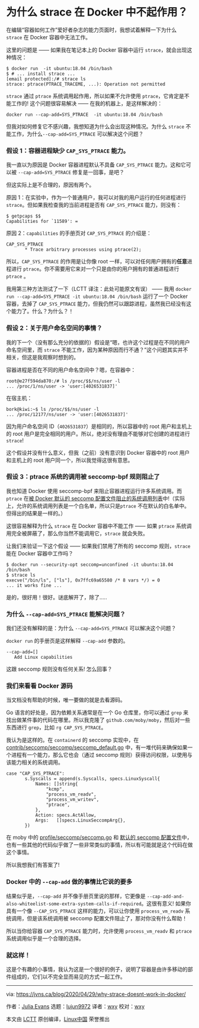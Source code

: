 [#]: collector: (lujun9972)
[#]: translator: (wxy)
[#]: reviewer: (wxy)
[#]: publisher: (wxy)
[#]: url: (https://linux.cn/article-12251-1.html)
[#]: subject: (Why strace doesn't work in Docker)
[#]: via: (https://jvns.ca/blog/2020/04/29/why-strace-doesnt-work-in-docker/)
[#]: author: (Julia Evans https://jvns.ca/)

为什么 strace 在 Docker 中不起作用？
======

在编辑“容器如何工作”爱好者杂志的能力页面时，我想试着解释一下为什么 `strace` 在 Docker 容器中无法工作。

这里的问题是 —— 如果我在笔记本上的 Docker 容器中运行 `strace`，就会出现这种情况：

```
$ docker run  -it ubuntu:18.04 /bin/bash
$ # ... install strace ...
[email protected]:/# strace ls
strace: ptrace(PTRACE_TRACEME, ...): Operation not permitted
```

`strace` 通过 `ptrace` 系统调用起作用，所以如果不允许使用 `ptrace`，它肯定是不能工作的! 这个问题很容易解决 —— 在我的机器上，是这样解决的：

```
docker run --cap-add=SYS_PTRACE  -it ubuntu:18.04 /bin/bash
```

但我对如何修复它不感兴趣，我想知道为什么会出现这种情况。为什么 `strace` 不能工作，为什么`--cap-add=SYS_PTRACE` 可以解决这个问题？

### 假设 1：容器进程缺少 `CAP_SYS_PTRACE` 能力。

我一直以为原因是 Docker 容器进程默认不具备 `CAP_SYS_PTRACE` 能力。这和它可以被 `--cap-add=SYS_PTRACE` 修复是一回事，是吧？

但这实际上是不合理的，原因有两个。

原因 1：在实验中，作为一个普通用户，我可以对我的用户运行的任何进程进行 `strace`。但如果我检查我的当前进程是否有 `CAP_SYS_PTRACE` 能力，则没有：

```
$ getpcaps $$
Capabilities for `11589': =
```

原因 2：`capabilities` 的手册页对 `CAP_SYS_PTRACE` 的介绍是：

```
CAP_SYS_PTRACE
       * Trace arbitrary processes using ptrace(2);
```

所以，`CAP_SYS_PTRACE` 的作用是让你像 root 一样，可以对任何用户拥有的**任意**进程进行  `ptrace`。你不需要用它来对一个只是由你的用户拥有的普通进程进行 `ptrace` 。

我用第三种方法测试了一下（LCTT 译注：此处可能原文有误） —— 我用 `docker run --cap-add=SYS_PTRACE -it ubuntu:18.04 /bin/bash` 运行了一个 Docker 容器，去掉了 `CAP_SYS_PTRACE` 能力，但我仍然可以跟踪进程，虽然我已经没有这个能力了。什么？为什么？！

### 假设 2：关于用户命名空间的事情？

我的下一个（没有那么充分的依据的）假设是“嗯，也许这个过程是在不同的用户命名空间里，而 `strace` 不能工作，因为某种原因而行不通？”这个问题其实并不相关，但这是我观察时想到的。

容器进程是否在不同的用户命名空间中？嗯，在容器中：

```
root@e27f594da870:/# ls /proc/$$/ns/user -l
... /proc/1/ns/user -> 'user:[4026531837]'
```

在宿主机：

```
bork@kiwi:~$ ls /proc/$$/ns/user -l
... /proc/12177/ns/user -> 'user:[4026531837]'
```

因为用户命名空间 ID（`4026531837`）是相同的，所以容器中的 root 用户和主机上的 root 用户是完全相同的用户。所以，绝对没有理由不能够对它创建的进程进行 `strace`!

这个假设并没有什么意义，但我（之前）没有意识到 Docker 容器中的 root 用户和主机上的 root 用户同一个，所以我觉得这很有意思。

### 假设 3：ptrace 系统的调用被 seccomp-bpf 规则阻止了

我也知道 Docker 使用 seccomp-bpf 来阻止容器进程运行许多系统调用。而 `ptrace` 在[被 Docker 默认的 seccomp 配置文件阻止的系统调用列表][2]中!（实际上，允许的系统调用列表是一个白名单，所以只是`ptrace` 不在默认的白名单中。但得出的结果是一样的。）

这很容易解释为什么 `strace` 在 Docker 容器中不能工作 —— 如果 `ptrace` 系统调用完全被屏蔽了，那么你当然不能调用它，`strace` 就会失败。

让我们来验证一下这个假设 —— 如果我们禁用了所有的 seccomp 规则，`strace` 能在 Docker 容器中工作吗？

```
$ docker run --security-opt seccomp=unconfined -it ubuntu:18.04  /bin/bash
$ strace ls
execve("/bin/ls", ["ls"], 0x7ffc69a65580 /* 8 vars */) = 0
... it works fine ...
```

是的，很好用！很好。谜底解开了，除了.....

### 为什么 `--cap-add=SYS_PTRACE` 能解决问题？

我们还没有解释的是：为什么 `--cap-add=SYS_PTRACE` 可以解决这个问题？

`docker run` 的手册页是这样解释 `--cap-add` 参数的。

```
--cap-add=[]
   Add Linux capabilities
```

这跟 seccomp 规则没有任何关系! 怎么回事？

### 我们来看看 Docker 源码

当文档没有帮助的时候，唯一要做的就是去看源码。

Go 语言的好处是，因为依赖关系通常是在一个 Go 仓库里，你可以通过 `grep` 来找出做某件事的代码在哪里。所以我克隆了 `github.com/moby/moby`，然后对一些东西进行 `grep`，比如 `rg CAP_SYS_PTRACE`。

我认为是这样的。在 `containerd` 的 seccomp 实现中，在 [contrib/seccomp/seccomp/seccomp_default.go][3] 中，有一堆代码来确保如果一个进程有一个能力，那么它也会（通过 seccomp 规则）获得访问权限，以使用与该能力相关的系统调用。

```
case "CAP_SYS_PTRACE":
       s.Syscalls = append(s.Syscalls, specs.LinuxSyscall{
           Names: []string{
               "kcmp",
               "process_vm_readv",
               "process_vm_writev",
               "ptrace",
           },
           Action: specs.ActAllow,
           Args:   []specs.LinuxSeccompArg{},
       })
```

在 moby 中的 [profile/seccomp/seccomp.go][4] 和 [默认的 seccomp 配置文件][5]中，也有一些其他的代码似乎做了一些非常类似的事情，所以有可能就是这个代码在做这个事情。

所以我想我们有答案了!

### Docker 中的 `--cap-add` 做的事情比它说的要多

结果似乎是，`--cap-add` 并不像手册页里说的那样，它更像是 `--cap-add-and-also-whiteelist-some-extra-system-calls-if-required`。这很有意义! 如果你具有一个像 `--CAP_SYS_PTRACE` 这样的能力，可以让你使用 `process_vm_readv` 系统调用，但是该系统调用被 seccomp 配置文件阻止了，那对你没有什么帮助！

所以当你给容器 `CAP_SYS_PTRACE` 能力时，允许使用 `process_vm_readv` 和 `ptrace` 系统调用似乎是一个合理的选择。

### 就这样！

这是个有趣的小事情，我认为这是一个很好的例子，说明了容器是由许多移动的部件组成的，它们以不完全显而易见的方式一起工作。

--------------------------------------------------------------------------------

via: https://jvns.ca/blog/2020/04/29/why-strace-doesnt-work-in-docker/

作者：[Julia Evans][a]
选题：[lujun9972][b]
译者：[wxy](https://github.com/wxy)
校对：[wxy](https://github.com/wxy)

本文由 [LCTT](https://github.com/LCTT/TranslateProject) 原创编译，[Linux中国](https://linux.cn/) 荣誉推出

[a]: https://jvns.ca/
[b]: https://github.com/lujun9972
[1]: https://wizardzines.com/zines/containers
[2]: https://docs.docker.com/engine/security/seccomp/
[3]: https://github.com/containerd/containerd/blob/4be98fa28b62e8a012491d655a4d6818ef87b080/contrib/seccomp/seccomp_default.go#L527-L537
[4]: https://github.com/moby/moby/blob/cc0dfb6e7b22ad120c60a9ce770ea15415767cf9/profiles/seccomp/seccomp.go#L126-L132
[5]: https://github.com/moby/moby/blob/master/profiles/seccomp/default.json#L723-L739
